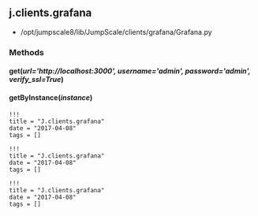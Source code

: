 <!-- toc -->
## j.clients.grafana

- /opt/jumpscale8/lib/JumpScale/clients/grafana/Grafana.py

### Methods

#### get(*url='http://localhost:3000', username='admin', password='admin', verify_ssl=True*) 

#### getByInstance(*instance*) 


```
!!!
title = "J.clients.grafana"
date = "2017-04-08"
tags = []
```

```
!!!
title = "J.clients.grafana"
date = "2017-04-08"
tags = []
```

```
!!!
title = "J.clients.grafana"
date = "2017-04-08"
tags = []
```
